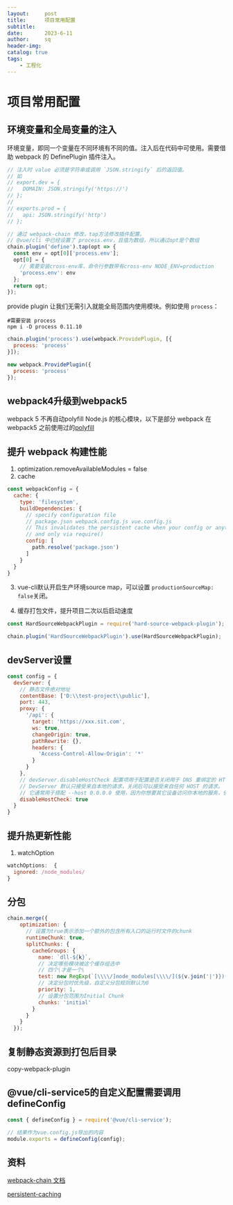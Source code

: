 ```yaml
---
layout:     post
title:      项目常用配置
subtitle:   
date:       2023-6-11
author:     sq
header-img: 
catalog: true
tags:
    - 工程化
---
```

# 项目常用配置

## 环境变量和全局变量的注入

环境变量，即同一个变量在不同环境有不同的值。注入后在代码中可使用。需要借助 webpack 的 DefinePlugin 插件注入。

```javascript
// 注入时 value 必须是字符串或调用 `JSON.stringify` 后的返回值。
// 如
// export.dev = {
//   DOMAIN: JSON.stringify('https://')
// };
//
// exports.prod = {
//   api: JSON.stringify('http')
// };

// 通过 webpack-chain 修改，tap方法修改插件配置。
// @vue/cli 中已经设置了 process.env，且值为数组，所以通过opt是个数组
chain.plugin('define').tap(opt => {
  const env = opt[0]['process.env'];
  opt[0] = {
    // 需要安装cross-env库，命令行参数带有cross-env NODE_ENV=production
    'process.env': env
  };
  return opt;
});
```

provide plugin 让我们无需引入就能全局范围内使用模块。例如使用 `process`：

```shell
#需要安装 process 
npm i -D process 0.11.10
```

```javascript
chain.plugin('process').use(webpack.ProvidePlugin, [{
  process: 'process'
}]);

new webpack.ProvidePlugin({
  process: 'process'
});
```

## webpack4升级到webpack5

webpack 5 不再自动polyfill Node.js 的核心模块，以下是部分 webpack 在 webpack5 之前使用过的[polyfill](https://webpack.docschina.org/configuration/resolve/#resolvefallback)

## 提升 webpack 构建性能

1. optimization.removeAvailableModules = false
2. cache

```javascript
const webpackConfig = {
  cache: {
    type: 'filesystem',
    buildDependencies: {
      // specify configuration file
      // package.json webpack.config.js vue.config.js
      // This invalidates the persistent cache when your config or anything the config depends on via require() changes.
      // and only via require()
      config: [
        path.resolve('package.json')
      ]
    }
  }
}
```

3. vue-cli默认开启生产环境source map，可以设置 `productionSourceMap: false`关闭。

4. 缓存打包文件，提升项目二次以后启动速度

```javascript
const HardSourceWebpackPlugin = require('hard-source-webpack-plugin');

chain.plugin('HardSourceWebpackPlugin').use(HardSourceWebpackPlugin);
```

## devServer设置

```javascript
const config = {
  devServer: {
    // 静态文件绝对地址
    contentBase: ['D:\\test-project\\public'],
    port: 443,
    proxy: {
      '/api': {
        target: 'https://xxx.sit.com',
        ws: true,
        changeOrigin: true,
        pathRewrite: {},
        headers: {
          'Access-Control-Allow-Origin': '*'
        }
      }
    },
    // devServer.disableHostCheck 配置项用于配置是否关闭用于 DNS 重绑定的 HTTP 请求的 HOST 检查。
    // DevServer 默认只接受来自本地的请求，关闭后可以接受来自任何 HOST 的请求。
    // 它通常用于搭配 --host 0.0.0.0 使用，因为你想要其它设备访问你本地的服务，但访问时是直接通过 IP 地址访问而不是 HOST 访问，所以需要关闭 HOST 检查。
    disableHostCheck: true
  }
}
```

## 提升热更新性能

1. watchOption

```javascript
watchOptions:  {
  ignored: /node_modules/
}
```

## 分包

```javascript
chain.merge({
    optimization: {
      // 设置为true表示添加一个额外的包含所有入口的运行时文件的chunk
      runtimeChunk: true,
      splitChunks: {
        cacheGroups: {
          name: `dll-${k}`,
          // 决定哪些模块被这个缓存组选中
          // 四个\才是一个\
          test: new RegExp(`[\\\\/]node_modules[\\\\/](${v.join('|')})[\\\\/]`),
          // 决定分包时优先级，自定义分包规则默认为0
          priority: 1,
          // 设置分包范围为Initial Chunk
          chunks: 'initial'
        }
      }
    }
  });
```

## 复制静态资源到打包后目录

copy-webpack-plugin

## @vue/cli-service5的自定义配置需要调用 defineConfig

```javascript
const { defineConfig } = require('@vue/cli-service');

// 结果作为vue.config.js导出的内容
module.exports = defineConfig(config);
```

## 资料
[webpack-chain 文档](https://www.npmjs.com/package/webpack-chain)

[persistent-caching](https://github.com/webpack/changelog-v5/blob/master/guides/persistent-caching.md)
